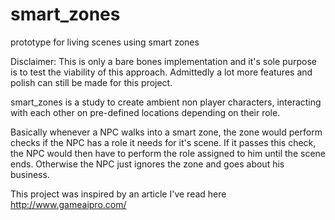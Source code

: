 # smart_zones
prototype for living scenes using smart zones

Disclaimer: This is only a bare bones implementation and it's sole purpose is to test the viability of this approach. Admittedly a lot more features and polish can still be made for this project.

smart_zones is a study to create ambient non player characters, interacting with each other on pre-defined
locations depending on their role. 

Basically whenever a NPC walks into a smart zone, the zone would perform checks if the NPC has a role it needs for it's scene.
If it passes this check, the NPC would then have to perform the role assigned to him until the scene ends. Otherwise the NPC just ignores
the zone and goes about his business.

This project was inspired by an article I've read here http://www.gameaipro.com/
